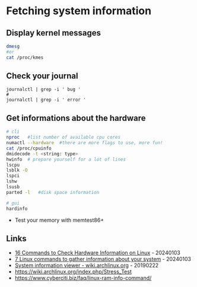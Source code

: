 # Fetching system information

## Display kernel messages

```bash
dmesg
#or
cat /proc/kmes
```

## Check your journal

```
journalctl | grep -i ' bug '
#
journalctl | grep -i ' error '
```

## Get informations about the hardware

```bash
# cli
nproc   #list number of available cpu cores
numactl --hardware  #there are more flags to use, more fun!
cat /proc/cpuinfo
dmidecode -t <string: type>
hwinfo  # prepare yourself for a lot of lines
lscpu
lsblk -O
lspci
lshw
lsusb
parted -l   #disk space information

# gui
hardinfo
```

* Test your memory with memtest86+

## Links

* [16 Commands to Check Hardware Information on Linux](https://www.binarytides.com/linux-commands-hardware-info/) - 20240103
* [7 Linux commands to gather information about your system](https://www.redhat.com/sysadmin/linux-system-info-commands) - 20240103
* [System information viewer - wiki.archlinux.org](https://wiki.archlinux.org/index.php/List_of_applications/Utilities#System_information_viewers) - 20190222
* https://wiki.archlinux.org/index.php/Stress_Test
* https://www.cyberciti.biz/faq/linux-ram-info-command/
